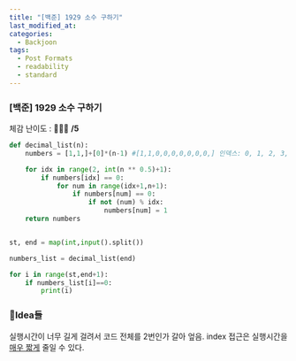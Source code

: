 ```yaml
---
title: "[백준] 1929 소수 구하기"
last_modified_at: 
categories:
  - Backjoon
tags:
  - Post Formats
  - readability
  - standard
---
```


### [백준] 1929 소수 구하기
체감 난이도 : 🎈🎈🎈 **/5**   

```python
def decimal_list(n):
    numbers = [1,1,]+[0]*(n-1) #[1,1,0,0,0,0,0,0,0,] 인덱스: 0, 1, 2, 3, ... n

    for idx in range(2, int(n ** 0.5)+1):
        if numbers[idx] == 0:
            for num in range(idx+1,n+1):
                if numbers[num] == 0:
                    if not (num) % idx:
                        numbers[num] = 1
    return numbers


st, end = map(int,input().split())

numbers_list = decimal_list(end)

for i in range(st,end+1):
    if numbers_list[i]==0:
        print(i)
```


### 💭Idea들 
실행시간이 너무 길게 걸려서 코드 전체를 2번인가 갈아 엎음. 
index 접근은 실행시간을 <U>매우 짧게</U> 줄일 수 있다.

